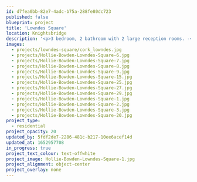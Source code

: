 ```yaml
---
id: d7fea0bb-82e7-4adc-b75a-288fe80dc723
published: false
blueprint: project
title: 'Lowndes Square'
location: Knightsbridge
description: '<p>3 bedroom, 2 bathroom with 2 large reception rooms. -<em> completing Spring 2021</em></p>'
images:
  - projects/lowndes-square/cork_lowndes.jpg
  - projects/Hollie-Bowden-Lowndes-Square-6.jpg
  - projects/Hollie-Bowden-Lowndes-Square-7.jpg
  - projects/Hollie-Bowden-Lowndes-Square-8.jpg
  - projects/Hollie-Bowden-Lowndes-Square-9.jpg
  - projects/Hollie-Bowden-Lowndes-Square-15.jpg
  - projects/Hollie-Bowden-Lowndes-Square-25.jpg
  - projects/Hollie-Bowden-Lowndes-Square-27.jpg
  - projects/Hollie-Bowden-Lowndes-Square-29.jpg
  - projects/Hollie-Bowden-Lowndes-Square-1.jpg
  - projects/Hollie-Bowden-Lowndes-Square-2.jpg
  - projects/Hollie-Bowden-Lowndes-Square-3.jpg
  - projects/Hollie-Bowden-Lowndes-Square-20.jpg
project_type:
  - residential
project_opacity: 20
updated_by: 5fdf2de7-2286-481c-b217-10ee6acef14d
updated_at: 1652957708
in_progress: true
project_text_colour: text-offwhite
project_image: Hollie-Bowden-Lowndes-Square-1.jpg
project_alignment: object-center
project_overlay: none
---
```


